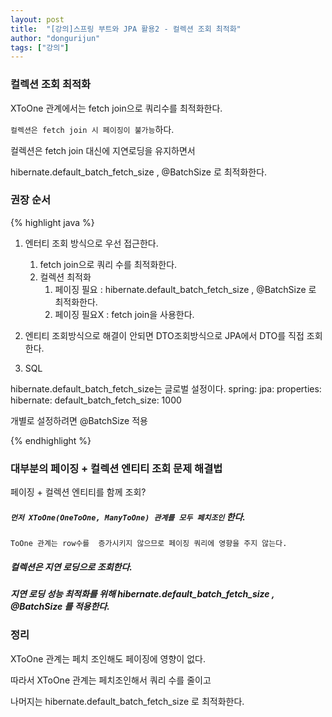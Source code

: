 ```yaml
---
layout: post
title:  "[강의]스프링 부트와 JPA 활용2 - 컬렉션 조회 최적화"
author: "dongurijun"
tags: ["강의"]
---
```




### 컬렉션 조회 최적화


XToOne 관계에서는 fetch join으로 쿼리수를 최적화한다.

`컬렉션은 fetch join 시 페이징이 불가능`하다.

컬렉션은 fetch join 대신에 지연로딩을 유지하면서

hibernate.default_batch_fetch_size , @BatchSize 로 최적화한다.

### 권장 순서

{% highlight java %}

1. 엔터티 조회 방식으로 우선 접근한다.
    
    1. fetch join으로 쿼리 수를 최적화한다.
    2. 컬렉션 최적화
       1. 페이징 필요 : hibernate.default_batch_fetch_size , @BatchSize 로 최적화한다.
       2. 페이징 필요X : fetch join을 사용한다.
    
2. 엔티티 조회방식으로 해결이 안되면 DTO조회방식으로 JPA에서 DTO를 직접 조회한다.
3. SQL 


hibernate.default_batch_fetch_size는 글로벌 설정이다.
spring:
    jpa:
        properties:
            hibernate:
                default_batch_fetch_size: 1000

개별로 설정하려면 @BatchSize 적용


{% endhighlight %}



### 대부분의 페이징 + 컬렉션 엔티티 조회 문제 해결법

페이징 + 컬렉션 엔티티를 함께 조회?

##### `먼저 XToOne(OneToOne, ManyToOne) 관계를 모두 페치조인` 한다. 

    ToOne 관계는 row수를  증가시키지 않으므로 페이징 쿼리에 영향을 주지 않는다.


##### 컬렉션은 지연 로딩으로 조회한다.

##### 지연 로딩 성능 최적화를 위해 hibernate.default_batch_fetch_size , @BatchSize 를 적용한다.


### 정리 

XToOne 관계는 페치 조인해도 페이징에 영향이 없다.

따라서 XToOne 관계는 페치조인해서 쿼리 수를 줄이고 

나머지는 hibernate.default_batch_fetch_size 로 최적화한다.


